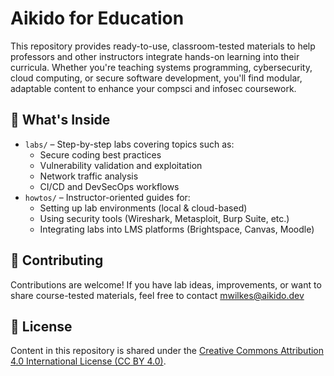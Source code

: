 # Aikido for Education

This repository provides ready-to-use, classroom-tested materials to help professors and other instructors integrate hands-on learning into their curricula. Whether you're teaching systems programming, cybersecurity, cloud computing, or secure software development, you'll find modular, adaptable content to enhance your compsci and infosec coursework.

## 🧪 What's Inside

- `labs/` – Step-by-step labs covering topics such as:
  - Secure coding best practices
  - Vulnerability validation and exploitation
  - Network traffic analysis
  - CI/CD and DevSecOps workflows
- `howtos/` – Instructor-oriented guides for:
  - Setting up lab environments (local & cloud-based)
  - Using security tools (Wireshark, Metasploit, Burp Suite, etc.)
  - Integrating labs into LMS platforms (Brightspace, Canvas, Moodle)

## 🤝 Contributing

Contributions are welcome! If you have lab ideas, improvements, or want to share course-tested materials, feel free to contact [mwilkes\@aikido.dev](mailto:mwilkes\@example.com?subject=education-repo)

## 📜 License

Content in this repository is shared under the [Creative Commons Attribution 4.0 International License (CC BY 4.0)](https://creativecommons.org/licenses/by/4.0/).
